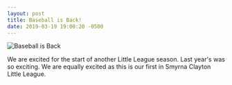 ```yaml
---
layout: post
title: Baseball is Back!
date: 2019-03-19 19:00:20 -0500
---
```

![Baseball is Back](https://lh3.googleusercontent.com/9TMMnF_sTNR9PiramG15j7AYEl5FzGfaoXBs0YeyHvmjV5N6-6BWBTWj7dJ5cN1bxBpSPC8ecEVbFAwdPqMuUiwNoWJva7b0YtgghRYn2D8c1pp-FaRgZz5wGudjlvCIeepKLeATZsE)

We are excited for the start of another Little League season. Last year's was so exciting. 
We are equally excited as this is our first in Smyrna Clayton Little League.
